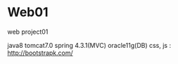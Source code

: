 # Web01
web project01

java8
tomcat7.0
spring 4.3.1(MVC)
oracle11g(DB)
css, js : http://bootstrapk.com/
